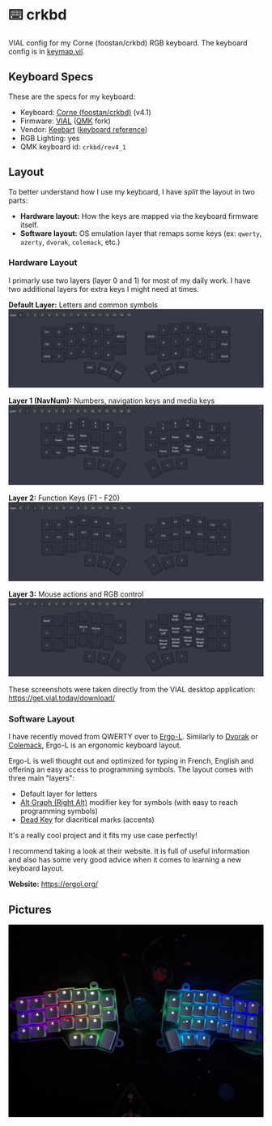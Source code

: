 # ⌨️ crkbd

VIAL config for my Corne (foostan/crkbd) RGB keyboard. 
The keyboard config is in [keymap.vil](./keymap.vil).

## Keyboard Specs

These are the specs for my keyboard:
- Keyboard: [Corne (foostan/crkbd)](https://github.com/foostan/crkbd) (v4.1)
- Firmware: [VIAL](https://get.vial.today/) ([QMK](https://github.com/qmk/qmk_firmware) fork)
- Vendor: [Keebart](https://www.keebart.com/) ([keyboard reference](https://www.keebart.com/products/corne))
- RGB Lighting: yes
- QMK keyboard id: `crkbd/rev4_1`

## Layout

To better understand how I use my keyboard, I have *split* the layout in two parts:
- **Hardware layout:** How the keys are mapped via the keyboard firmware itself.
- **Software layout:** OS emulation layer that remaps some keys (ex: `qwerty`, `azerty`, `dvorak`, `colemack`, etc.)

### Hardware Layout

I primarly use two layers (layer 0 and 1) for most of my daily work.
I have two additional layers for extra keys I might need at times.

**Default Layer:** Letters and common symbols
![Default Layer (Layer 0)](./images/layer_0.png)

**Layer 1 (NavNum):** Numbers, navigation keys and media keys
![Layer 1](./images/layer_1.png)

**Layer 2:** Function Keys (F1 - F20)
![Layer 2](./images/layer_2.png)

**Layer 3:** Mouse actions and RGB control
![Layer 3](./images/layer_3.png)

These screenshots were taken directly from the VIAL desktop application: https://get.vial.today/download/

### Software Layout

I have recently moved from QWERTY over to [Ergo-L](https://ergol.org/).
Similarly to [Dvorak](https://en.wikipedia.org/wiki/Dvorak_keyboard_layout) or [Colemack](https://en.wikipedia.org/wiki/Colemak), Ergo-L is an ergonomic keyboard layout.

Ergo-L is well thought out and optimized for typing in French, English and offering an easy access to programming symbols.
The layout comes with three main "layers":
- Default layer for letters
- [Alt Graph (Right Alt)](https://en.wikipedia.org/wiki/AltGr_key) modifier key for symbols (with easy to reach programming symbols)
- [Dead Key](https://en.wikipedia.org/wiki/Dead_key) for diacritical marks (accents)

It's a really cool project and it fits my use case perfectly!

I recommend taking a look at their website. It is full of useful information and also has some very good advice when it comes to learning a new keyboard layout.

**Website:** https://ergol.org/

## Pictures

![Keyboard Picture RGB Rainbow Glow](./images/crkbd_choc_rgb.jpg)

